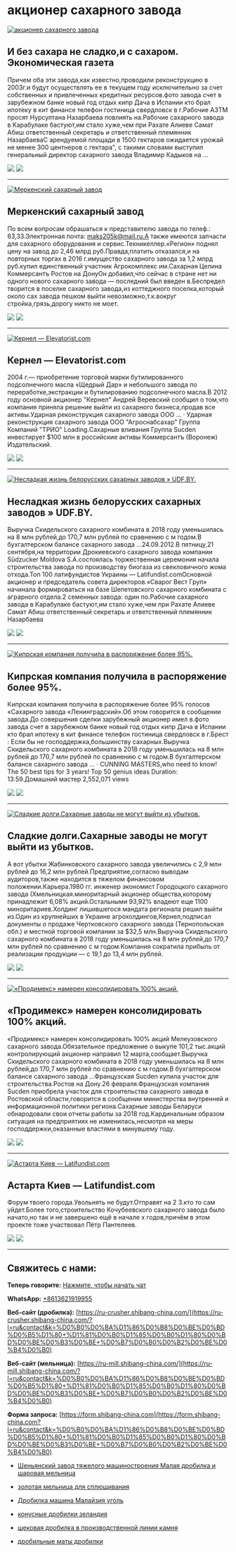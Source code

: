 # акционер сахарного завода

<a href="https://swt.shibang-china.com/?l=ru&img&k=%D0%B0%D0%BA%D1%86%D0%B8%D0%BE%D0%BD%D0%B5%D1%80+%D1%81%D0%B0%D1%85%D0%B0%D1%80%D0%BD%D0%BE%D0%B3%D0%BE+%D0%B7%D0%B0%D0%B2%D0%BE%D0%B4%D0%B0" target="_blank">![акционер сахарного завода](http://static.shibang-china.com/all-800x300/1101.jpg)</a>

## И без сахара не сладко,и с сахаром. Экономическая газета
Причем оба эти завода,как известно,проводили реконструкцию в 2003г.и будут осуществлять ее в текущем году исключительно за счет собственных и привлеченных кредитных ресурсов.фото завода счет в зарубежном банке новый год отдых кипр Дача в Испании кто брал ипотеку в кит финансе телефон гостиница свердловск в г.Рабочие АЗТМ просят Нурсултана Назарбаева повлиять на.Рабочие сахарного завода в Карабулаке бастуют,им стало хуже,чем при Рахате Алиеве Самат Абиш ответственный секретарь и ответственный племянник НазарбаеваС арендуемой площади в 1500 гектаров ожидается урожай не менее 300 центнеров с гектара&quot;, с такими словами выступил генеральный директор сахарного завода Владимир Кадыков на …


<a href="https://whatsapp.shibangsoft.com/WhatsApp.php" target="_blank" title="WhatsApp">![](http://static.shibang-china.com/icon/whatsapp.png)</a> <a href="https://swt.shibang-china.com/?l=ru&icon&k=%D0%B0%D0%BA%D1%86%D0%B8%D0%BE%D0%BD%D0%B5%D1%80+%D1%81%D0%B0%D1%85%D0%B0%D1%80%D0%BD%D0%BE%D0%B3%D0%BE+%D0%B7%D0%B0%D0%B2%D0%BE%D0%B4%D0%B0" target="_blank">![](http://static.shibang-china.com/icon/chat-ru.png)</a>

---

<a href="https://swt.shibang-china.com/?l=ru&img&k=%D0%B0%D0%BA%D1%86%D0%B8%D0%BE%D0%BD%D0%B5%D1%80+%D1%81%D0%B0%D1%85%D0%B0%D1%80%D0%BD%D0%BE%D0%B3%D0%BE+%D0%B7%D0%B0%D0%B2%D0%BE%D0%B4%D0%B0" target="_blank">![Меркенский сахарный завод](http://static.shibang-china.com/all-800x300/840.jpg)</a>

## Меркенский сахарный завод
По всем вопросам обрашаться к представителю завода по телеф.: 63,33.Электронная почта: maks205k@mail.ru.А также имеются запчасти для сахарного оборудования и сервис.Текникеллер.&#171;Регион&#187; поднял цену на завод до 2,46 млрд руб.Правда,платить отказался,и на повторных торгах в 2016 г.имущество сахарного завода за 1,2 млрд руб.купил единственный участник Агрокомплекс им.Сахарная Целина Коммерсантъ Ростов на ДонуОн добавил,что сейчас в стране нет ни одного нового сахарного завода — последний был введен в.Беспредел творится в поселке сахарного завода,из коттеджного поселка,который около сах завода пешком выйти невозможно,т.к.вокруг стройка,грязь,дорогу никто не моет.


<a href="https://whatsapp.shibangsoft.com/WhatsApp.php" target="_blank" title="WhatsApp">![](http://static.shibang-china.com/icon/whatsapp.png)</a> <a href="https://swt.shibang-china.com/?l=ru&icon&k=%D0%B0%D0%BA%D1%86%D0%B8%D0%BE%D0%BD%D0%B5%D1%80+%D1%81%D0%B0%D1%85%D0%B0%D1%80%D0%BD%D0%BE%D0%B3%D0%BE+%D0%B7%D0%B0%D0%B2%D0%BE%D0%B4%D0%B0" target="_blank">![](http://static.shibang-china.com/icon/chat-ru.png)</a>

---

<a href="https://swt.shibang-china.com/?l=ru&img&k=%D0%B0%D0%BA%D1%86%D0%B8%D0%BE%D0%BD%D0%B5%D1%80+%D1%81%D0%B0%D1%85%D0%B0%D1%80%D0%BD%D0%BE%D0%B3%D0%BE+%D0%B7%D0%B0%D0%B2%D0%BE%D0%B4%D0%B0" target="_blank">![Кернел — Elevatorist.com](http://static.shibang-china.com/all-800x300/986.jpg)</a>

## Кернел — Elevatorist.com
2004 г.— приобретение торговой марки бутилированного подсолнечного масла &#171;Щедрый Дар&#187; и небольшого завода по переработке,экстракции и бутилированию подсолнечного масла.В 2012 году основной акционер &quot;Кернел&quot; Андрей Веревский сообщил о том,что компания приняла решение выйти из сахарного бизнеса,продав все активы.Ударная реконструкция сахарного завода ООО …&nbsp;&#0183;&#32;Ударная реконструкция сахарного завода ООО &quot;Агроснабсахар&quot; Группа Компаний &quot;ТРИО&quot; Loading.Сахарные вливания Группа Sucden инвестирует $100 млн в российские активы Коммерсантъ (Воронеж) Издательский.


<a href="https://whatsapp.shibangsoft.com/WhatsApp.php" target="_blank" title="WhatsApp">![](http://static.shibang-china.com/icon/whatsapp.png)</a> <a href="https://swt.shibang-china.com/?l=ru&icon&k=%D0%B0%D0%BA%D1%86%D0%B8%D0%BE%D0%BD%D0%B5%D1%80+%D1%81%D0%B0%D1%85%D0%B0%D1%80%D0%BD%D0%BE%D0%B3%D0%BE+%D0%B7%D0%B0%D0%B2%D0%BE%D0%B4%D0%B0" target="_blank">![](http://static.shibang-china.com/icon/chat-ru.png)</a>

---

<a href="https://swt.shibang-china.com/?l=ru&img&k=%D0%B0%D0%BA%D1%86%D0%B8%D0%BE%D0%BD%D0%B5%D1%80+%D1%81%D0%B0%D1%85%D0%B0%D1%80%D0%BD%D0%BE%D0%B3%D0%BE+%D0%B7%D0%B0%D0%B2%D0%BE%D0%B4%D0%B0" target="_blank">![Несладкая жизнь белорусских сахарных заводов &#187; UDF.BY.](http://static.shibang-china.com/all-800x300/1467.jpg)</a>

## Несладкая жизнь белорусских сахарных заводов &#187; UDF.BY.
Выручка Скидельского сахарного комбината в 2018 году уменьшилась на 8 млн рублей,до 170,7 млн рублей по сравнению с м годом.В бухгалтерском балансе сахарного завода …24.09.2012.В пятницу,21 сентября,на территории Дрокиевского сахарного завода компании S&#252;dzucker Moldova S.A.состоялась торжественная церемония начала строительства завода по производству биогаза из свекловичного жома отхода.Топ 100 латифундистов Украины — Latifundist.comОсновной акционер и председатель совета директоров.&#171;Сварог Вест Груп&#187; начинала формироваться на базе Шепетовского сахарного комбината с аграрного отдела.2 семенных завода: один по.Рабочие сахарного завода в Карабулаке бастуют,им стало хуже,чем при Рахате Алиеве Самат Абиш ответственный секретарь и ответственный племянник Назарбаева


<a href="https://whatsapp.shibangsoft.com/WhatsApp.php" target="_blank" title="WhatsApp">![](http://static.shibang-china.com/icon/whatsapp.png)</a> <a href="https://swt.shibang-china.com/?l=ru&icon&k=%D0%B0%D0%BA%D1%86%D0%B8%D0%BE%D0%BD%D0%B5%D1%80+%D1%81%D0%B0%D1%85%D0%B0%D1%80%D0%BD%D0%BE%D0%B3%D0%BE+%D0%B7%D0%B0%D0%B2%D0%BE%D0%B4%D0%B0" target="_blank">![](http://static.shibang-china.com/icon/chat-ru.png)</a>

---

<a href="https://swt.shibang-china.com/?l=ru&img&k=%D0%B0%D0%BA%D1%86%D0%B8%D0%BE%D0%BD%D0%B5%D1%80+%D1%81%D0%B0%D1%85%D0%B0%D1%80%D0%BD%D0%BE%D0%B3%D0%BE+%D0%B7%D0%B0%D0%B2%D0%BE%D0%B4%D0%B0" target="_blank">![Кипрская компания получила в распоряжение более 95%.](http://static.shibang-china.com/all-800x300/1035.jpg)</a>

## Кипрская компания получила в распоряжение более 95%.
Кипрская компания получила в распоряжение более 95% голосов &#171;Сахарного завода &#171;Ленинградский&#187;.Об этом говорится в сообщении завода.До совершения сделки зарубежный акционер имел в.фото завода счет в зарубежном банке новый год отдых кипр Дача в Испании кто брал ипотеку в кит финансе телефон гостиница свердловск в г.Брест : Если бы не господдержка,большинству сахарных.Выручка Скидельского сахарного комбината в 2018 году уменьшилась на 8 млн рублей до 170,7 млн рублей по сравнению с м годом.В бухгалтерском балансе сахарного завода …&nbsp;&#0183;&#32;CUNNING MASTERS,who need to know! The 50 best tips for 3 years! Top 50 genius ideas Duration: 13:59.Домашний мастер 2,552,071 views


<a href="https://whatsapp.shibangsoft.com/WhatsApp.php" target="_blank" title="WhatsApp">![](http://static.shibang-china.com/icon/whatsapp.png)</a> <a href="https://swt.shibang-china.com/?l=ru&icon&k=%D0%B0%D0%BA%D1%86%D0%B8%D0%BE%D0%BD%D0%B5%D1%80+%D1%81%D0%B0%D1%85%D0%B0%D1%80%D0%BD%D0%BE%D0%B3%D0%BE+%D0%B7%D0%B0%D0%B2%D0%BE%D0%B4%D0%B0" target="_blank">![](http://static.shibang-china.com/icon/chat-ru.png)</a>

---

<a href="https://swt.shibang-china.com/?l=ru&img&k=%D0%B0%D0%BA%D1%86%D0%B8%D0%BE%D0%BD%D0%B5%D1%80+%D1%81%D0%B0%D1%85%D0%B0%D1%80%D0%BD%D0%BE%D0%B3%D0%BE+%D0%B7%D0%B0%D0%B2%D0%BE%D0%B4%D0%B0" target="_blank">![Сладкие долги.Сахарные заводы не могут выйти из убытков.](http://static.shibang-china.com/all-800x300/857.jpg)</a>

## Сладкие долги.Сахарные заводы не могут выйти из убытков.
А вот убытки Жабинковского сахарного завода увеличились с 2,9 млн рублей до 16,2 млн рублей.Предприятие,согласно выводам аудиторов,также находится в тяжелом финансовом положении.Карьера.1980 гг. инженер экономист Городоцкого сахарного завода (Хмельницкая.миноритарный акционер общества,которому принадлежит 6,08% акций.Остальными 93,92% владеют еще 1100 миноритариев.Холдинг лишившегося мандата регионала решил выйти из.Один из крупнейших в Украине агрохолдингов,Кернел,подписал документы о продаже Чертковского сахарного завода (Тернопольская обл.) и местной торговой компании за $32,5 млн.Выручка Скидельского сахарного комбината в 2018 году уменьшилась на 8 млн рублей,до 170,7 млн рублей по сравнению с м годом.Компания сократила прибыль от реализации продукции — с 19,1 до 13,4 млн рублей.


<a href="https://whatsapp.shibangsoft.com/WhatsApp.php" target="_blank" title="WhatsApp">![](http://static.shibang-china.com/icon/whatsapp.png)</a> <a href="https://swt.shibang-china.com/?l=ru&icon&k=%D0%B0%D0%BA%D1%86%D0%B8%D0%BE%D0%BD%D0%B5%D1%80+%D1%81%D0%B0%D1%85%D0%B0%D1%80%D0%BD%D0%BE%D0%B3%D0%BE+%D0%B7%D0%B0%D0%B2%D0%BE%D0%B4%D0%B0" target="_blank">![](http://static.shibang-china.com/icon/chat-ru.png)</a>

---

<a href="https://swt.shibang-china.com/?l=ru&img&k=%D0%B0%D0%BA%D1%86%D0%B8%D0%BE%D0%BD%D0%B5%D1%80+%D1%81%D0%B0%D1%85%D0%B0%D1%80%D0%BD%D0%BE%D0%B3%D0%BE+%D0%B7%D0%B0%D0%B2%D0%BE%D0%B4%D0%B0" target="_blank">![&#171;Продимекс&#187; намерен консолидировать 100% акций.](http://static.shibang-china.com/all-800x300/563.jpg)</a>

## &#171;Продимекс&#187; намерен консолидировать 100% акций.
&#171;Продимекс&#187; намерен консолидировать 100% акций Мелеузовского сахарного завода.Обязательное предложение о выкупе 101,2 тыс.акций контролирующий акционер направил 12 марта,сообщает.Выручка Скидельского сахарного комбината в 2018 году уменьшилась на 8 млн рублей,до 170,7 млн рублей по сравнению с м годом.В бухгалтерском балансе сахарного завода …Французская Sucden купила участок для строительства.Ростов на Дону.26 февраля.Французская компания Sucden приобрела участок для строительства сахарного завода в Ростовской области,говорится в сообщении министерства внутренней и информационной политики региона.Сахарные заводы Беларуси обнародовали свои отчеты работы за 2018 год.Кардинальным образом ситуация на предприятиях не изменилась,несмотря на меры господдержки,оказанные властями в минувшему году.


<a href="https://whatsapp.shibangsoft.com/WhatsApp.php" target="_blank" title="WhatsApp">![](http://static.shibang-china.com/icon/whatsapp.png)</a> <a href="https://swt.shibang-china.com/?l=ru&icon&k=%D0%B0%D0%BA%D1%86%D0%B8%D0%BE%D0%BD%D0%B5%D1%80+%D1%81%D0%B0%D1%85%D0%B0%D1%80%D0%BD%D0%BE%D0%B3%D0%BE+%D0%B7%D0%B0%D0%B2%D0%BE%D0%B4%D0%B0" target="_blank">![](http://static.shibang-china.com/icon/chat-ru.png)</a>

---

<a href="https://swt.shibang-china.com/?l=ru&img&k=%D0%B0%D0%BA%D1%86%D0%B8%D0%BE%D0%BD%D0%B5%D1%80+%D1%81%D0%B0%D1%85%D0%B0%D1%80%D0%BD%D0%BE%D0%B3%D0%BE+%D0%B7%D0%B0%D0%B2%D0%BE%D0%B4%D0%B0" target="_blank">![Астарта Киев — Latifundist.com](http://static.shibang-china.com/all-800x300/1278.jpg)</a>

## Астарта Киев — Latifundist.com
Форум твоего города.Увольнять не будут.Отправят на 2 3.кто то сам уйдет.Более того,строительство Кочубеевского сахарного завода было начато,но так и не завершено ещё в начале х годов,причём в этом проекте тоже участвовал Пётр Пантелеев.

<a href="https://whatsapp.shibangsoft.com/WhatsApp.php" target="_blank" title="WhatsApp">![](http://static.shibang-china.com/icon/whatsapp.png)</a> <a href="https://swt.shibang-china.com/?l=ru&icon&k=%D0%B0%D0%BA%D1%86%D0%B8%D0%BE%D0%BD%D0%B5%D1%80+%D1%81%D0%B0%D1%85%D0%B0%D1%80%D0%BD%D0%BE%D0%B3%D0%BE+%D0%B7%D0%B0%D0%B2%D0%BE%D0%B4%D0%B0" target="_blank">![](http://static.shibang-china.com/icon/chat-ru.png)</a>

---
## Свяжитесь с нами:

**Теперь говорите:** [Нажмите, чтобы начать чат](https://swt.shibang-china.com?l=ru&contact&k=%D0%B0%D0%BA%D1%86%D0%B8%D0%BE%D0%BD%D0%B5%D1%80+%D1%81%D0%B0%D1%85%D0%B0%D1%80%D0%BD%D0%BE%D0%B3%D0%BE+%D0%B7%D0%B0%D0%B2%D0%BE%D0%B4%D0%B0)

**WhatsApp:**  [+8613621919955](https://whatsapp.shibangsoft.com/WhatsApp.php)

**Веб-сайт (дробилка):** [https://ru-crusher.shibang-china.com/](https://ru-crusher.shibang-china.com/?l=ru&contact&k=%D0%B0%D0%BA%D1%86%D0%B8%D0%BE%D0%BD%D0%B5%D1%80+%D1%81%D0%B0%D1%85%D0%B0%D1%80%D0%BD%D0%BE%D0%B3%D0%BE+%D0%B7%D0%B0%D0%B2%D0%BE%D0%B4%D0%B0)

**Веб-сайт (мельница):** [https://ru-mill.shibang-china.com/](https://ru-mill.shibang-china.com/?l=ru&contact&k=%D0%B0%D0%BA%D1%86%D0%B8%D0%BE%D0%BD%D0%B5%D1%80+%D1%81%D0%B0%D1%85%D0%B0%D1%80%D0%BD%D0%BE%D0%B3%D0%BE+%D0%B7%D0%B0%D0%B2%D0%BE%D0%B4%D0%B0)

**Форма запроса:** [https://form.shibang-china.com](https://form.shibang-china.com?l=ru&contact&k=%D0%B0%D0%BA%D1%86%D0%B8%D0%BE%D0%BD%D0%B5%D1%80+%D1%81%D0%B0%D1%85%D0%B0%D1%80%D0%BD%D0%BE%D0%B3%D0%BE+%D0%B7%D0%B0%D0%B2%D0%BE%D0%B4%D0%B0)

* [Шеньянский завод тяжелого машиностроения Малая дробилка и шаровая мельница](../131/%D0%A8%D0%B5%D0%BD%D1%8C%D1%8F%D0%BD%D1%81%D0%BA%D0%B8%D0%B9%20%D0%B7%D0%B0%D0%B2%D0%BE%D0%B4%20%D1%82%D1%8F%D0%B6%D0%B5%D0%BB%D0%BE%D0%B3%D0%BE%20%D0%BC%D0%B0%D1%88%D0%B8%D0%BD%D0%BE%D1%81%D1%82%D1%80%D0%BE%D0%B5%D0%BD%D0%B8%D1%8F%20%D0%9C%D0%B0%D0%BB%D0%B0%D1%8F%20%D0%B4%D1%80%D0%BE%D0%B1%D0%B8%D0%BB%D0%BA%D0%B0%20%D0%B8%20%D1%88%D0%B0%D1%80%D0%BE%D0%B2%D0%B0%D1%8F%20%D0%BC%D0%B5%D0%BB%D1%8C%D0%BD%D0%B8%D1%86%D0%B0.md)

* [золотая мельница для сплющивания](../131/%D0%B7%D0%BE%D0%BB%D0%BE%D1%82%D0%B0%D1%8F%20%D0%BC%D0%B5%D0%BB%D1%8C%D0%BD%D0%B8%D1%86%D0%B0%20%D0%B4%D0%BB%D1%8F%20%D1%81%D0%BF%D0%BB%D1%8E%D1%89%D0%B8%D0%B2%D0%B0%D0%BD%D0%B8%D1%8F.md)

* [Дробилка машина Малайзия уголь](../131/%D0%94%D1%80%D0%BE%D0%B1%D0%B8%D0%BB%D0%BA%D0%B0%20%D0%BC%D0%B0%D1%88%D0%B8%D0%BD%D0%B0%20%D0%9C%D0%B0%D0%BB%D0%B0%D0%B9%D0%B7%D0%B8%D1%8F%20%D1%83%D0%B3%D0%BE%D0%BB%D1%8C.md)

* [конусные дробилки зеландия](../132/%D0%BA%D0%BE%D0%BD%D1%83%D1%81%D0%BD%D1%8B%D0%B5%20%D0%B4%D1%80%D0%BE%D0%B1%D0%B8%D0%BB%D0%BA%D0%B8%20%D0%B7%D0%B5%D0%BB%D0%B0%D0%BD%D0%B4%D0%B8%D1%8F.md)

* [щековая дробилка в производственной линии камня](../131/%D1%89%D0%B5%D0%BA%D0%BE%D0%B2%D0%B0%D1%8F%20%D0%B4%D1%80%D0%BE%D0%B1%D0%B8%D0%BB%D0%BA%D0%B0%20%D0%B2%20%D0%BF%D1%80%D0%BE%D0%B8%D0%B7%D0%B2%D0%BE%D0%B4%D1%81%D1%82%D0%B2%D0%B5%D0%BD%D0%BD%D0%BE%D0%B9%20%D0%BB%D0%B8%D0%BD%D0%B8%D0%B8%20%D0%BA%D0%B0%D0%BC%D0%BD%D1%8F.md)

* [дробильные маты дробилки](../134/%D0%B4%D1%80%D0%BE%D0%B1%D0%B8%D0%BB%D1%8C%D0%BD%D1%8B%D0%B5%20%D0%BC%D0%B0%D1%82%D1%8B%20%D0%B4%D1%80%D0%BE%D0%B1%D0%B8%D0%BB%D0%BA%D0%B8.md)